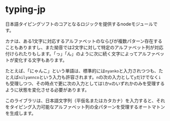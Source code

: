 # typing-jp

日本語タイピングソフトのコアとなるロジックを提供するnodeモジュールです。

カナは、ある1文字に対応するアルファベットのならびが複数パターン存在することもありますし、また拗音では2文字に対して特定のアルファベット列が対応付けられたりもします。「っ」「ん」のように次に続く文字によってアルファベットが変化する文字もあります。

たとえば、「にゃんこ」という単語は、標準的には`nyanko`と入力されつつも、たとえば`nilyannco`という入力も許容されます。`n`の次の入力として`y`だけでなく`i`も受理しつつ、その時点で更に次の入力としては`l`か`x`のいずれかのみを受理するように状態を変化させる必要があります。

このライブラリは、日本語文字列（平仮名またはカタカナ）を入力すると、それをタイピング入力可能なアルファベット列の全パターンを受理するオートマトンを生成します。
